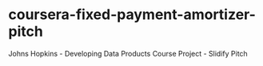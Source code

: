 # coursera-fixed-payment-amortizer-pitch
Johns Hopkins - Developing Data Products Course Project - Slidify Pitch
